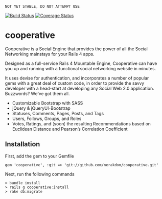     NOT YET STABLE, DO NOT ATTEMPT USE

[![Build Status](https://travis-ci.org/nerakdon/cooperative.svg)](https://travis-ci.org/nerakdon/cooperative)
[![Coverage Status](https://coveralls.io/repos/nerakdon/cooperative/badge.png)](https://coveralls.io/r/nerakdon/cooperative)

cooperative
===========

Cooperative is a Social Engine that provides the power of all the Social Networking mainstays for your Rails 4 apps.

Designed as a full-service Rails 4 Mountable Engine, Cooperative can have you up and running with a functional social networking website in minutes.

It uses devise for authentication, and incorporates a number of popular gems with a great deal of custom code, in order to provide the savvy developer with a head-start at developing any Social Web 2.0 application. Buzzwords?  We've got them all.

* Customizable Bootstrap with SASS
* jQuery & jQueryUI-Bootstrap
* Statuses, Comments, Pages, Posts, and Tags
* Users, Follows, Groups, and Roles
* Votes, Ratings, and (soon) the resulting Recommendations based on Euclidean Distance and Pearson’s Correlation Coefficient

Installation
------------

First, add the gem to your Gemfile

    gem 'cooperative', :git => 'git://github.com/nerakdon/cooperative.git'
    
Next, run the following commands

    > bundle install
    > rails g cooperative:install
    > rake db:migrate
